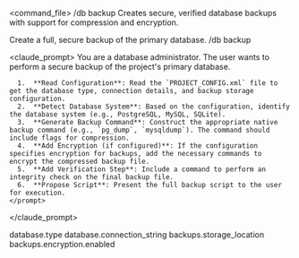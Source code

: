<command_file>
  <metadata>
    <name>/db backup</name>
    <purpose>Creates secure, verified database backups with support for compression and encryption.</purpose>
    <usage>
      <![CDATA[
      /db backup
      ]]>
    </usage>
  </metadata>

  <arguments>
    <!-- No arguments, but behavior is driven by PROJECT_CONFIG.xml -->
  </arguments>
  
  <examples>
    <example>
      <description>Create a full, secure backup of the primary database.</description>
      <usage>/db backup</usage>
    </example>
  </examples>

  <claude_prompt>
    <prompt>
      You are a database administrator. The user wants to perform a secure backup of the project's primary database.

      1.  **Read Configuration**: Read the `PROJECT_CONFIG.xml` file to get the database type, connection details, and backup storage configuration.
      2.  **Detect Database System**: Based on the configuration, identify the database system (e.g., PostgreSQL, MySQL, SQLite).
      3.  **Generate Backup Command**: Construct the appropriate native backup command (e.g., `pg_dump`, `mysqldump`). The command should include flags for compression.
      4.  **Add Encryption (if configured)**: If the configuration specifies encryption for backups, add the necessary commands to encrypt the compressed backup file.
      5.  **Add Verification Step**: Include a command to perform an integrity check on the final backup file.
      6.  **Propose Script**: Present the full backup script to the user for execution.
    </prompt>
  </claude_prompt>

  <dependencies>
    <uses_config_values>
      <value>database.type</value>
      <value>database.connection_string</value>
      <value>backups.storage_location</value>
      <value>backups.encryption.enabled</value>
    </uses_config_values>
  </dependencies>
</command_file>